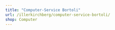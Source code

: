 ```yaml
---
title: "Computer-Service Bortoli"
url: /illerkirchberg/computer-service-bortoli/
shop: Computer
---
```

